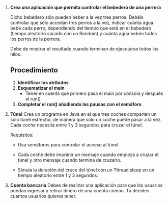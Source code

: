 1. **Crea una aplicación que permita controlar el bebedero de una perrera**

   Dicho bebedero sólo pueden beber a la vez tres perros. Debéis controlar que sólo accedan tres perros a la vez, indicar cuánta agua bebe cada perro, dependiendo del tiempo que esté en el bebedero (tiempo aleatorio sacado con un Random) y cuánta agua beben todos los perros de la perrera. 

   Debe de mostrar el resultado cuando terminan de ejecutarse todos los hilos.

	## Procedimiento
	
	1. **Identificar los atributos**
	2. **Esquematizar el main**
	   - Tener en cuenta que primero pasa el main por consola y después el run()
	3. **Completar el run() añadiendo las pausas con el semáforo**
	
2. **Túnel**
	Crea un programa en Java en el que tres coches comparten un solo túnel estrecho, de manera que solo un coche puede pasar a la vez. Cada coche necesita entre 1 y 3 segundos para cruzar el túnel.

	Requisitos:
	- Usa semáforos para controlar el acceso al túnel.
	
	- Cada coche debe imprimir un mensaje cuando empieza a cruzar el túnel y otro mensaje cuando termina de cruzarlo.
	
	- Simula la duración del cruce del túnel con un Thread.sleep en un tiempo aleatorio entre 1 y 3 segundos.
		
3. **Cuenta bancaria**
	Debes de realizar una aplicación para que los usuarios puedan ingresar y retirar dinero de una cuenta común. Tu decides cuantos usuarios quieres tener.
